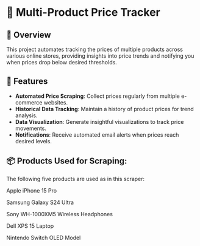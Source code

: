 # 🛒 Multi-Product Price Tracker

## 📌 Overview

This project automates tracking the prices of multiple products across various online stores, providing insights into price trends and notifying you when prices drop below desired thresholds.

## 🚀 Features

- **Automated Price Scraping**: Collect prices regularly from multiple e-commerce websites.
- **Historical Data Tracking**: Maintain a history of product prices for trend analysis.
- **Data Visualization**: Generate insightful visualizations to track price movements.
- **Notifications**: Receive automated email alerts when prices reach desired levels.
## 📦 Products Used for Scraping:

The following five products are used as in this scraper:

Apple iPhone 15 Pro

Samsung Galaxy S24 Ultra

Sony WH-1000XM5 Wireless Headphones

Dell XPS 15 Laptop

Nintendo Switch OLED Model